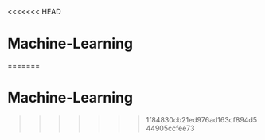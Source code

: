 <<<<<<< HEAD
# Machine-Learning 
=======
# Machine-Learning
>>>>>>> 1f84830cb21ed976ad163cf894d544905ccfee73
